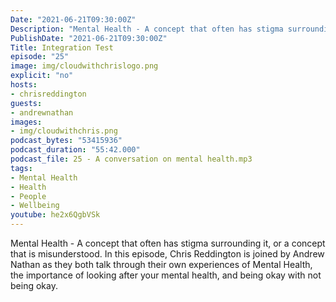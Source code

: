 ```yaml
---
Date: "2021-06-21T09:30:00Z"
Description: "Mental Health - A concept that often has stigma surrounding it, or a concept that is misunderstood. In this episode, Chris Reddington is joined by Andrew Nathan as they both talk through their own experiences of Mental Health, the importance of looking after your mental health, and being okay with not being okay."
PublishDate: "2021-06-21T09:30:00Z"
Title: Integration Test
episode: "25"
image: img/cloudwithchrislogo.png
explicit: "no"
hosts:
- chrisreddington
guests:
- andrewnathan
images:
- img/cloudwithchris.png
podcast_bytes: "53415936"
podcast_duration: "55:42.000"
podcast_file: 25 - A conversation on mental health.mp3
tags:
- Mental Health
- Health
- People
- Wellbeing
youtube: he2x6QgbVSk
---
```

Mental Health - A concept that often has stigma surrounding it, or a concept that is misunderstood. In this episode, Chris Reddington is joined by Andrew Nathan as they both talk through their own experiences of Mental Health, the importance of looking after your mental health, and being okay with not being okay.
